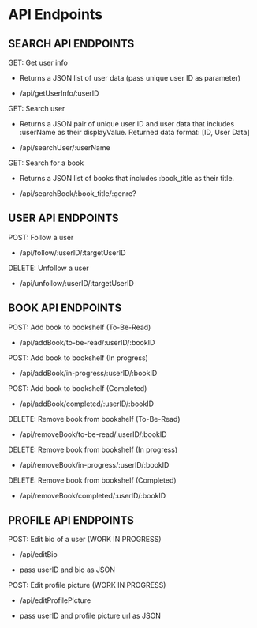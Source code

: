 # API Endpoints

## SEARCH API ENDPOINTS

GET: Get user info

- Returns a JSON list of user data (pass unique user ID as parameter)

- /api/getUserInfo/:userID

GET: Search user

- Returns a JSON pair of unique user ID and user data that includes :userName as their displayValue. Returned data format: [ID, User Data]

- /api/searchUser/:userName

GET: Search for a book

- Returns a JSON list of books that includes :book_title as their title.

- /api/searchBook/:book_title/:genre?

## USER API ENDPOINTS

POST: Follow a user

- /api/follow/:userID/:targetUserID

DELETE: Unfollow a user

- /api/unfollow/:userID/:targetUserID

## BOOK API ENDPOINTS

POST: Add book to bookshelf (To-Be-Read)

- /api/addBook/to-be-read/:userID/:bookID

POST: Add book to bookshelf (In progress)

- /api/addBook/in-progress/:userID/:bookID

POST: Add book to bookshelf (Completed)

- /api/addBook/completed/:userID/:bookID

DELETE: Remove book from bookshelf (To-Be-Read)

- /api/removeBook/to-be-read/:userID/:bookID

DELETE: Remove book from bookshelf (In progress)

- /api/removeBook/in-progress/:userID/:bookID

DELETE: Remove book from bookshelf (Completed)

- /api/removeBook/completed/:userID/:bookID

## PROFILE API ENDPOINTS

POST: Edit bio of a user (WORK IN PROGRESS)

- /api/editBio

- pass userID and bio as JSON

POST: Edit profile picture (WORK IN PROGRESS)

- /api/editProfilePicture

- pass userID and profile picture url as JSON
